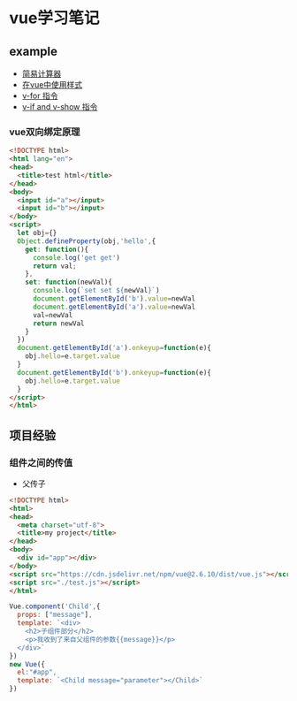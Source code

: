 # vue学习笔记

## example
* [简易计算器](./simple-calculator)
* [在vue中使用样式](./style.md)
* [v-for 指令](./v-for.md)
* [v-if and v-show 指令](./v-if%20and%20v-show.md)

### vue双向绑定原理
```html
<!DOCTYPE html>
<html lang="en">
<head>
  <title>test html</title>
</head>
<body>
  <input id="a"></input>
  <input id="b"></input>
</body>
<script>
  let obj={}
  Object.defineProperty(obj,'hello',{
    get: function(){
      console.log('get get')
      return val;
    },
    set: function(newVal){
      console.log(`set set ${newVal}`)
      document.getElementById('b').value=newVal
      document.getElementById('a').value=newVal
      val=newVal
      return newVal
    }
  })
  document.getElementById('a').onkeyup=function(e){
    obj.hello=e.target.value
  }
  document.getElementById('b').onkeyup=function(e){
    obj.hello=e.target.value
  }
</script>
</html>
```
## 项目经验
### 组件之间的传值
* 父传子
```html
<!DOCTYPE html>
<html>
<head>
  <meta charset="utf-8">
  <title>my project</title>
</head>
<body>
  <div id="app"></div>
</body>
<script src="https://cdn.jsdelivr.net/npm/vue@2.6.10/dist/vue.js"></script>
<script src="./test.js"></script>
</html>
```
```javascript
Vue.component('Child',{
  props: ["message"],
  template: `<div>
    <h2>子组件部分</h2>
    <p>我收到了来自父组件的参数{{message}}</p>
  </div>`
})
new Vue({
  el:"#app",
  template: `<Child message="parameter"></Child>`
})
```
